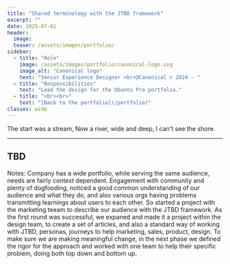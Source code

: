 ```yaml
---
title: "Shared terminology with the JTBD framework"
excerpt: ""
date: 2025-07-01
header:
  image:
  teaser: /assets/images/portfolio/
sidebar:
  - title: "Role"
    image: /assets/images/portfolio/canonical-logo.svg
    image_alt: "Canonical logo"
    text: "Senior Experience Designer <br>@Canonical ⊂ 2024 - "
  - title: "Responsibilities"
    text: "Lead the design for the Ubuntu Pro portfolio."
  - title: "<br><br>" 
    text: "[Back to the portfolio](/portfolio)"
classes: wide
---
```


The start was a stream, 
Now a river, wide and deep, 
I can't see the shore.

---
TBD
---

Notes:
Company has a wide portfolio, while serving the same audience, needs are fairly context dependent. Engagement with community and plenty of dogfooding, noticed a good common understanding of our audience and what they do, and also various orgs having problems transmitting learnings about users to each other. So started a project with the marketing teeam to describe our audience with the JTBD framework. As the first round was successful, we expaned and made it a project within the design team, to create a set of articles, and also a standard way of working with JTBD, personas, journeys to help marketing, sales, product, design. To make sure we are making meaningful change, in the next phase we defined the rigor for the approach and worked with one team to help their specific problem, doing both top down and bottom up.